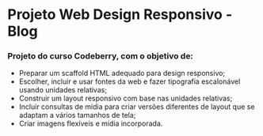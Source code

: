 # Projeto Web Design Responsivo - Blog

### Projeto do curso Codeberry, com o objetivo de:

* Preparar um scaffold HTML adequado para design responsivo;
* Escolher, incluir e usar fontes da web e fazer tipografia escalonável usando unidades relativas;
* Construir um layout responsivo com base nas unidades relativas;
* Incluir consultas de mídia para criar versões diferentes de layout que se adaptam a vários tamanhos de tela;
* Criar imagens flexíveis e mídia incorporada.
